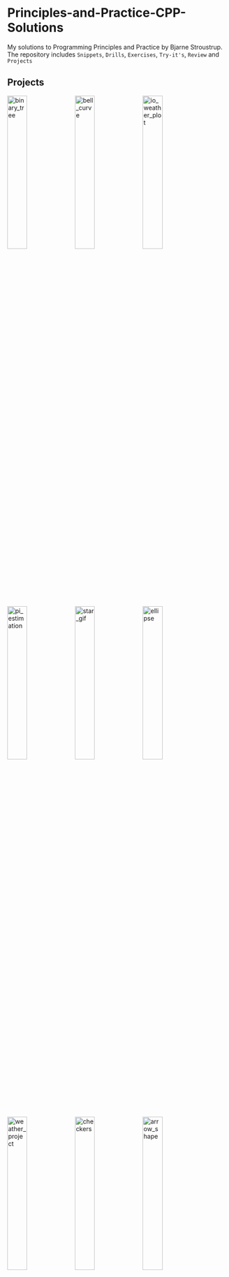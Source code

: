 # Principles-and-Practice-CPP-Solutions

My solutions to Programming Principles and Practice by Bjarne Stroustrup.
The repository includes ``Snippets``, ``Drills``, ``Exercises``, ``Try-it's``, ``Review`` and ``Projects``

## Projects
<img src="https://user-images.githubusercontent.com/63466463/140851293-522cfd05-6ffc-4100-8228-717feada37f4.jpg" width="30%" title="binary_tree"  alt="binary_tree"></img>
<img src="https://user-images.githubusercontent.com/63466463/140851292-8db82f1b-c39b-46cd-89c5-7ea341ad9a33.png" width="30%" title="bell_curve"  alt="bell_curve"></img>
<img src="https://user-images.githubusercontent.com/63466463/140851283-99101684-09e0-423f-89d2-fc5c0c5e6f71.png" width="30%" title="io_weather_plot"  alt="io_weather_plot"></img>
<img src="https://user-images.githubusercontent.com/63466463/140851285-4b4ee54a-d308-49d7-ac63-eeb202308489.jpg" width="30%" title="pi_estimation"  alt="pi_estimation"></img>
<img src="https://user-images.githubusercontent.com/63466463/140851286-bdce1850-25be-4f40-bea5-ca5b2e139b44.gif" width="30%" title="star_gif"  alt="star_gif"></img>
<img src="https://user-images.githubusercontent.com/63466463/140851280-294cd318-0f31-45dd-9a66-6bd326f9dec3.jpg" width="30%" title="ellipse"  alt="ellipse"></img>
<img src="https://user-images.githubusercontent.com/63466463/140851288-41c04dd1-c67d-4514-a419-b7f5e1eca3d8.jpg" width="30%" title="weather_project"  alt="weather_project"></img>
<img src="https://user-images.githubusercontent.com/63466463/140851296-829f7a32-6aed-4537-8710-287e8c743521.gif" width="30%" title="checkers"  alt="checkers"></img>
<img src="https://user-images.githubusercontent.com/63466463/140851290-2d27cc3a-7252-4eab-ac9f-2e359feb5a11.png" width="30%" title="arrow_shape"  alt="arrow_shape"></img>

